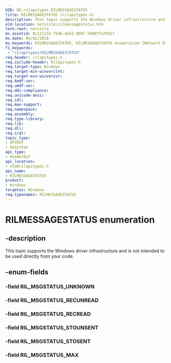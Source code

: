 ```yaml
---
UID: NE:rilapitypes.RILMESSAGESTATUS
title: RILMESSAGESTATUS (rilapitypes.h)
description: This topic supports the Windows driver infrastructure and is not intended to be used directly from your code.
old-location: netvista\rilmessagestatus.htm
tech.root: netvista
ms.assetid: 8c111231-f94b-4e52-9887-59d07fe70937
ms.date: 05/02/2018
ms.keywords: RILMESSAGESTATUS, RILMESSAGESTATUS enumeration [Network Drivers Starting with Windows Vista], RIL_MSGSTATUS_MAX, RIL_MSGSTATUS_RECREAD, RIL_MSGSTATUS_RECUNREAD, RIL_MSGSTATUS_STOSENT, RIL_MSGSTATUS_STOUNSENT, netvista.rilmessagestatus, ntddrilapitypes/RILMESSAGESTATUS, ntddrilapitypes/RIL_MSGSTATUS_MAX, ntddrilapitypes/RIL_MSGSTATUS_RECREAD, ntddrilapitypes/RIL_MSGSTATUS_RECUNREAD, ntddrilapitypes/RIL_MSGSTATUS_STOSENT, ntddrilapitypes/RIL_MSGSTATUS_STOUNSENT
f1_keywords:
 - "rilapitypes/RILMESSAGESTATUS"
req.header: rilapitypes.h
req.include-header: Rilapitypes.h
req.target-type: Windows
req.target-min-winverclnt: 
req.target-min-winversvr: 
req.kmdf-ver: 
req.umdf-ver: 
req.ddi-compliance: 
req.unicode-ansi: 
req.idl: 
req.max-support: 
req.namespace: 
req.assembly: 
req.type-library: 
req.lib: 
req.dll: 
req.irql: 
topic_type:
- APIRef
- kbSyntax
api_type:
- HeaderDef
api_location:
- ntddrilapitypes.h
api_name:
- RILMESSAGESTATUS
product:
- Windows
targetos: Windows
req.typenames: RILMESSAGESTATUS
---
```


# RILMESSAGESTATUS enumeration


## -description


This topic supports the Windows driver infrastructure and is not intended to be used directly from your code.


## -enum-fields




### -field RIL_MSGSTATUS_UNKNOWN


### -field RIL_MSGSTATUS_RECUNREAD


### -field RIL_MSGSTATUS_RECREAD


### -field RIL_MSGSTATUS_STOUNSENT


### -field RIL_MSGSTATUS_STOSENT


### -field RIL_MSGSTATUS_MAX

